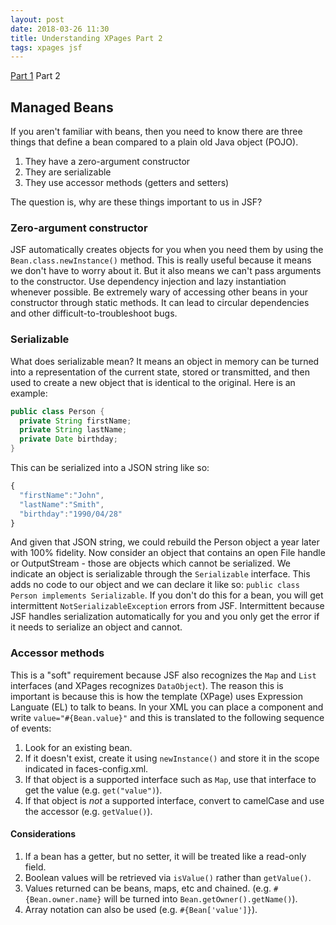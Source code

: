 ```yaml
---
layout: post
date: 2018-03-26 11:30
title: Understanding XPages Part 2
tags: xpages jsf
---
```

[Part 1](/Understanding-XPages-part-1) Part 2

## Managed Beans

If you aren't familiar with beans, then you need to know there are three things that define a bean compared to a plain old Java object (POJO).

1. They have a zero-argument constructor
2. They are serializable
3. They use accessor methods (getters and setters)

The question is, why are these things important to us in JSF?
<!-- more -->
### Zero-argument constructor

JSF automatically creates objects for you when you need them by using the `Bean.class.newInstance()` method. This is really useful because it means we don't have to worry about it. But it also means we can't pass arguments to the constructor. Use dependency injection and lazy instantiation whenever possible. Be extremely wary of accessing other beans in your constructor through static methods. It can lead to circular dependencies and other difficult-to-troubleshoot bugs.

### Serializable

What does serializable mean? It means an object in memory can be turned into a representation of the current state, stored or transmitted, and then used to create a new object that is identical to the original. Here is an example:

```java
public class Person {
  private String firstName;
  private String lastName;
  private Date birthday;
}
```

This can be serialized into a JSON string like so:

```javascript
{
  "firstName":"John",
  "lastName":"Smith",
  "birthday":"1990/04/28"
}
```

And given that JSON string, we could rebuild the Person object a year later with 100% fidelity. Now consider an object that contains an open File handle or OutputStream - those are objects which cannot be serialized. We indicate an object is serializable through the `Serializable` interface. This adds no code to our object and we can declare it like so: `public class Person implements Serializable`. If you don't do this for a bean, you will get intermittent `NotSerializableException` errors from JSF. Intermittent because JSF handles serialization automatically for you and you only get the error if it needs to serialize an object and cannot.

### Accessor methods

This is a "soft" requirement because JSF also recognizes the `Map` and `List` interfaces (and XPages recognizes `DataObject`). The reason this is important is because this is how the template (XPage) uses Expression Languate (EL) to talk to beans. In your XML you can place a component and write `value="#{Bean.value}"` and this is translated to the following sequence of events:

1. Look for an existing bean.
2. If it doesn't exist, create it using `newInstance()` and store it in the scope indicated in faces-config.xml.
3. If that object is a supported interface such as `Map`, use that interface to get the value (e.g. `get("value")`).
4. If that object is *not* a supported interface, convert to camelCase and use the accessor (e.g. `getValue()`).

#### Considerations

1. If a bean has a getter, but no setter, it will be treated like a read-only field.
2. Boolean values will be retrieved via `isValue()` rather than `getValue()`.
3. Values returned can be beans, maps, etc and chained. (e.g. `#{Bean.owner.name}` will be turned into `Bean.getOwner().getName()`).
4. Array notation can also be used (e.g. `#{Bean['value']}`).